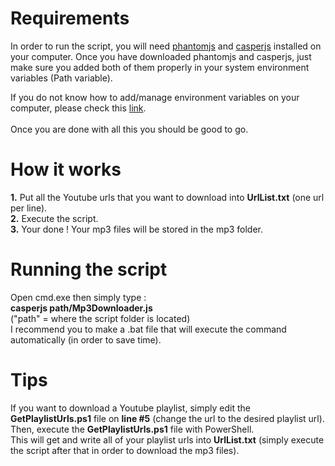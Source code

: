 # Requirements
In order to run the script, you will need [phantomjs](http://phantomjs.org/download.html) and [casperjs](http://casperjs.org/) installed on your computer. 
Once you have downloaded phantomjs and casperjs, just make sure you added both of them properly in your system environment variables (Path variable).<br>

If you do not know how to add/manage environment variables on your computer, please check this [link](https://www.nextofwindows.com/how-to-addedit-environment-variables-in-windows-7).<br>
<br>
Once you are done with all this you should be good to go.
# How it works 
**1.** Put all the Youtube urls that you want to download into **UrlList.txt** (one url per line). <br>
**2.** Execute the script. <br>
**3.** Your done ! Your mp3 files will be stored in the mp3 folder.
# Running the script
Open cmd.exe then simply type :<br> **casperjs path/Mp3Downloader.js**<br>("path" = where the script folder is located)<br>
I recommend you to make a .bat file that will execute the command automatically (in order to save time).

# Tips
If you want to download a Youtube playlist, simply edit the **GetPlaylistUrls.ps1** file on **line #5** (change the url to the desired playlist url). 
<br>Then, execute the **GetPlaylistUrls.ps1** file with PowerShell.<br>
This will get and write all of your playlist urls into **UrlList.txt** (simply execute the script after that in order to download the mp3 files).
